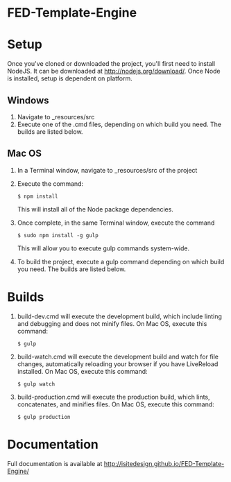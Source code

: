 FED-Template-Engine
===================
# Setup
Once you've cloned or downloaded the project, you'll first need to install NodeJS.  It can be downloaded at http://nodejs.org/download/.  Once Node is installed, setup is dependent on platform.

## Windows
1. Navigate to _resources/src
2. Execute one of the .cmd files, depending on which build you need.  The builds are listed below.

## Mac OS
1. In a Terminal window, navigate to _resources/src of the project
2. Execute the command:

    ```
    $ npm install
    ```
    This will install all of the Node package dependencies.
3. Once complete, in the same Terminal window, execute the command

    ```
    $ sudo npm install -g gulp
    ```
    This will allow you to execute gulp commands system-wide.
4. To build the project, execute a gulp command depending on which build you need.  The builds are listed below.

# Builds
1. build-dev.cmd will execute the development build, which include linting and debugging and does not minify files.  On Mac OS, execute this command:

    ```
    $ gulp
    ```
2. build-watch.cmd will execute the development build and watch for file changes, automatically reloading your browser if you have LiveReload installed.  On Mac OS, execute this command:

    ```
    $ gulp watch
    ```
3. build-production.cmd will execute the production build, which lints, concatenates, and minifies files.  On Mac OS, execute this command:

    ```
    $ gulp production
    ```

# Documentation
Full documentation is available at http://isitedesign.github.io/FED-Template-Engine/
